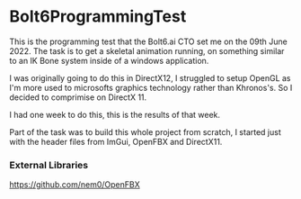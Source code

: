# Bolt6ProgrammingTest
This is the programming test that the Bolt6.ai CTO set me on the 09th June 2022. 
The task is to get a skeletal animation running, on something similar to an IK Bone system inside of a windows application.

I was originally going to do this in DirectX12, I struggled to setup OpenGL as I'm more used to microsofts graphics technology
rather than Khronos's. So I decided to comprimise on DirectX 11.

I had one week to do this, this is the results of that week.

Part of the task was to build this whole project from scratch, I started just with the header files from ImGui, OpenFBX and DirectX11.

### External Libraries
https://github.com/nem0/OpenFBX
